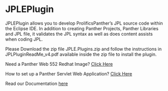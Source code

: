 # JPLEPlugin
JPLEPlugin allows you to develop  ProlificsPanther’s JPL source code within the Eclipse IDE.
In addition to creating  Panther Projects, Panther Libraries and  JPL file, it validates the JPL syntax as well as  does content assists when coding JPL.

Please Download the zip file JPLE.Plugins.zip and follow the instructions in JPLPluginReadMe_v4.pdf available inside the zip file to install the plugin.

Need a Panther Web 552 Redhat Image? [Click Here](https://hub.docker.com/r/prolificspanther/pantherweb "Named link title") 

How to set up a Panther Servlet Web Application? [Click Here](https://github.com/ProlificsPanther/PantherWeb/releases "Named link title")

Read our Documentation [here](https://docs.prolifics.com)
